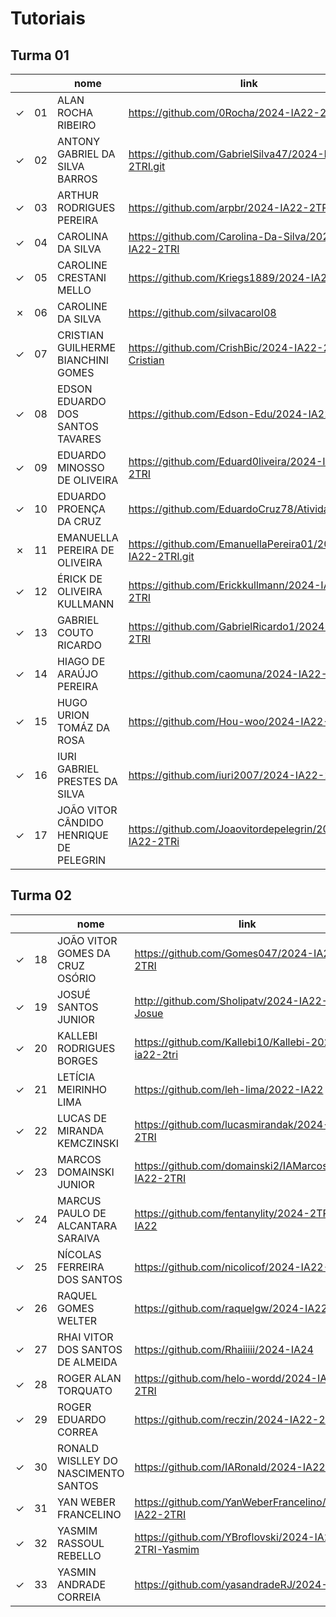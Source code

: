 # Tutoriais  

## Turma 01

|         |     | nome                                    | link                                                     |
| ------- | --- | --------------------------------------- | -------------------------------------------------------- |
| &check; | 01  | ALAN ROCHA RIBEIRO                      | https://github.com/0Rocha/2024-IA22-2TRI                 |
| &check; | 02  | ANTONY GABRIEL DA SILVA BARROS          | https://github.com/GabrielSilva47/2024-IA22-2TRI.git     |
| &check; | 03  | ARTHUR RODRIGUES PEREIRA                | https://github.com/arpbr/2024-IA22-2TRI                  |
| &check; | 04  | CAROLINA DA SILVA                       | https://github.com/Carolina-Da-Silva/2024-IA22-2TRI      |
| &check; | 05  | CAROLINE CRESTANI MELLO                 | https://github.com/Kriegs1889/2024-IA22-2TRI             |
| &cross; | 06  | CAROLINE DA SILVA                       | https://github.com/silvacarol08                          |
| &check; | 07  | CRISTIAN GUILHERME BIANCHINI GOMES      | https://github.com/CrishBic/2024-IA22-2TRI-Cristian      |
| &check; | 08  | EDSON EDUARDO DOS SANTOS TAVARES        | https://github.com/Edson-Edu/2024-IA22-2TRI              |
| &check; | 09  | EDUARDO MINOSSO DE OLIVEIRA             | https://github.com/Eduard0liveira/2024-IA22-2TRI         |
| &check; | 10  | EDUARDO PROENÇA DA CRUZ                 | https://github.com/EduardoCruz78/AtividadeProg2          |
| &cross; | 11  | EMANUELLA PEREIRA DE OLIVEIRA           | https://github.com/EmanuellaPereira01/2024-IA22-2TRI.git |
| &check; | 12  | ÉRICK DE OLIVEIRA KULLMANN              | https://github.com/Erickkullmann/2024-IA22-2TRI          |
| &check; | 13  | GABRIEL COUTO RICARDO                   | https://github.com/GabrielRicardo1/2024-IA22-2TRI        |
| &check; | 14  | HIAGO DE ARAÚJO PEREIRA                 | https://github.com/caomuna/2024-IA22-2TRI                |
| &check; | 15  | HUGO URION TOMÁZ DA ROSA                | https://github.com/Hou-woo/2024-IA22-2TRI                |
| &check; | 16  | IURI GABRIEL PRESTES DA SILVA           | https://github.com/iuri2007/2024-IA22-2TRI               |
| &check; | 17  | JOÃO VITOR CÂNDIDO HENRIQUE DE PELEGRIN | https://github.com/Joaovitordepelegrin/2024-IA22-2TRi    |

## Turma 02

|         |    | nome                                | link                                                     |
| ------- | -- | ----------------------------------- | -------------------------------------------------------- |
| &check; | 18 | JOÃO VITOR GOMES DA CRUZ OSÓRIO     | https://github.com/Gomes047/2024-IA22-2TRI               |
| &check; | 19 | JOSUÉ SANTOS JUNIOR                 | http://github.com/Sholipatv/2024-IA22-2TRI-Josue         |
| &check; | 20 | KALLEBI RODRIGUES BORGES            | https://github.com/Kallebi10/Kallebi-2024-ia22-2tri      |
| &check; | 21 | LETÍCIA MEIRINHO LIMA               | https://github.com/leh-lima/2022-IA22                    |
| &check; | 22 | LUCAS DE MIRANDA KEMCZINSKI         | https://github.com/lucasmirandak/2024-IA22-2TRI          |
| &check; | 23 | MARCOS DOMAINSKI JUNIOR             | https://github.com/domainski2/IAMarcos2024-IA22-2TRI     |
| &check; | 24 | MARCUS PAULO DE ALCANTARA SARAIVA   | https://github.com/fentanylity/2024-2TRI-IA22            |
| &check; | 25 | NÍCOLAS FERREIRA DOS SANTOS         | https://github.com/nicolicof/2024-IA22-2TRI              |
| &check; | 26 | RAQUEL GOMES WELTER                 | https://github.com/raquelgw/2024-IA22-2TRI               |
| &check; | 27 | RHAI VITOR DOS SANTOS DE ALMEIDA    | https://github.com/Rhaiiiii/2024-IA24                    |
| &check; | 28 | ROGER ALAN TORQUATO                 | https://github.com/helo-wordd/2024-IA22-2TRI             |
| &check; | 29 | ROGER EDUARDO CORREA                | https://github.com/reczin/2024-IA22-2TRI                 |
| &check; | 30 | RONALD WISLLEY DO NASCIMENTO SANTOS | https://github.com/IARonald/2024-IA22-2TRI               |
| &check; | 31 | YAN WEBER FRANCELINO                | https://github.com/YanWeberFrancelino/2024-IA22-2TRI     |
| &check; | 32 | YASMIM RASSOUL REBELLO              | https://github.com/YBroflovski/2024-IA22-2TRI-Yasmim     |
| &check; | 33 | YASMIN ANDRADE CORREIA              | https://github.com/yasandradeRJ/2024-IA22                |